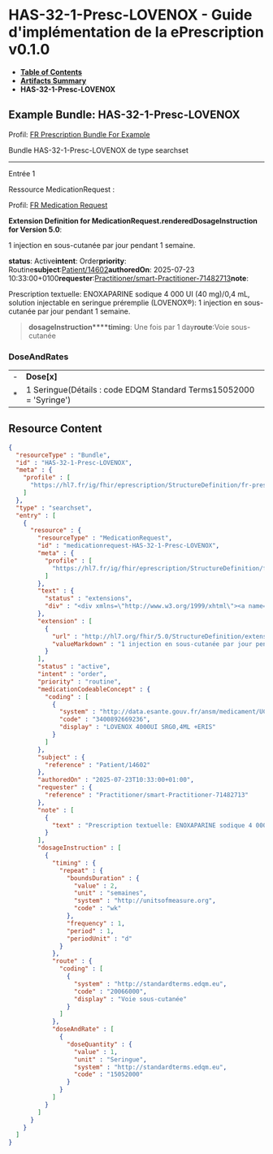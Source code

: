 # HAS-32-1-Presc-LOVENOX - Guide d'implémentation de la ePrescription v0.1.0

* [**Table of Contents**](toc.md)
* [**Artifacts Summary**](artifacts.md)
* **HAS-32-1-Presc-LOVENOX**

## Example Bundle: HAS-32-1-Presc-LOVENOX

Profil: [FR Prescription Bundle For Example](StructureDefinition-fr-prescription-bundle-for-example.md)

Bundle HAS-32-1-Presc-LOVENOX de type searchset

-------

Entrée 1

Ressource MedicationRequest :

> 

Profil: [FR Medication Request](StructureDefinition-fr-medicationrequest.md)

**Extension Definition for MedicationRequest.renderedDosageInstruction for Version 5.0**:

1 injection en sous-cutanée par jour pendant 1 semaine.

**status**: Active**intent**: Order**priority**: Routine**subject**:[Patient/14602](Patient/14602)**authoredOn**: 2025-07-23 10:33:00+0100**requester**:[Practitioner/smart-Practitioner-71482713](Practitioner/smart-Practitioner-71482713)**note**:
> 

Prescription textuelle: ENOXAPARINE sodique 4 000 UI (40 mg)/0,4 mL, solution injectable en seringue préremplie (LOVENOX®): 1 injection en sous-cutanée par jour pendant 1 semaine.


> **dosageInstruction****timing**: Une fois par 1 day**route**:Voie sous-cutanée

### DoseAndRates

| | |
| :--- | :--- |
| - | **Dose[x]** |
| * | 1 Seringue(Détails : code EDQM Standard Terms15052000 = 'Syringe') |





## Resource Content

```json
{
  "resourceType" : "Bundle",
  "id" : "HAS-32-1-Presc-LOVENOX",
  "meta" : {
    "profile" : [
      "https://hl7.fr/ig/fhir/eprescription/StructureDefinition/fr-prescription-bundle-for-example"
    ]
  },
  "type" : "searchset",
  "entry" : [
    {
      "resource" : {
        "resourceType" : "MedicationRequest",
        "id" : "medicationrequest-HAS-32-1-Presc-LOVENOX",
        "meta" : {
          "profile" : [
            "https://hl7.fr/ig/fhir/eprescription/StructureDefinition/fr-medicationrequest"
          ]
        },
        "text" : {
          "status" : "extensions",
          "div" : "<div xmlns=\"http://www.w3.org/1999/xhtml\"><a name=\"MedicationRequest_medicationrequest-HAS-32-1-Presc-LOVENOX\"> </a><p class=\"res-header-id\"><b>Narratif généré : PrescriptionMédicamenteuseTODO medicationrequest-HAS-32-1-Presc-LOVENOX</b></p><a name=\"medicationrequest-HAS-32-1-Presc-LOVENOX\"> </a><a name=\"hcmedicationrequest-HAS-32-1-Presc-LOVENOX\"> </a><div style=\"display: inline-block; background-color: #d9e0e7; padding: 6px; margin: 4px; border: 1px solid #8da1b4; border-radius: 5px; line-height: 60%\"><p style=\"margin-bottom: 0px\"/><p style=\"margin-bottom: 0px\">Profil: <a href=\"StructureDefinition-fr-medicationrequest.html\">FR Medication Request</a></p></div><p><b>Extension Definition for MedicationRequest.renderedDosageInstruction for Version 5.0</b>: </p><div><p>1 injection en sous-cutanée par jour pendant 1 semaine.</p>\n</div><p><b>status</b>: Active</p><p><b>intent</b>: Order</p><p><b>priority</b>: Routine</p><p><b>medication</b>: <span title=\"Codes :{http://data.esante.gouv.fr/ansm/medicament/UCD 3400892669236}\">LOVENOX 4000UI SRG0,4ML +ERIS</span></p><p><b>subject</b>: <a href=\"Patient/14602\">Patient/14602</a></p><p><b>authoredOn</b>: 2025-07-23 10:33:00+0100</p><p><b>requester</b>: <a href=\"Practitioner/smart-Practitioner-71482713\">Practitioner/smart-Practitioner-71482713</a></p><p><b>note</b>: </p><blockquote><div><p>Prescription textuelle: ENOXAPARINE sodique 4 000 UI (40 mg)/0,4 mL, solution injectable en seringue préremplie (LOVENOX®): 1 injection en sous-cutanée par jour pendant 1 semaine.</p>\n</div></blockquote><blockquote><p><b>dosageInstruction</b></p><p><b>timing</b>: Une fois par 1 day</p><p><b>route</b>: <span title=\"Codes :{http://standardterms.edqm.eu 20066000}\">Voie sous-cutanée</span></p><h3>DoseAndRates</h3><table class=\"grid\"><tr><td style=\"display: none\">-</td><td><b>Dose[x]</b></td></tr><tr><td style=\"display: none\">*</td><td>1 Seringue<span style=\"background: LightGoldenRodYellow\"> (Détails : code EDQM Standard Terms15052000 = 'Syringe')</span></td></tr></table></blockquote></div>"
        },
        "extension" : [
          {
            "url" : "http://hl7.org/fhir/5.0/StructureDefinition/extension-MedicationRequest.renderedDosageInstruction",
            "valueMarkdown" : "1 injection en sous-cutanée par jour pendant 1 semaine."
          }
        ],
        "status" : "active",
        "intent" : "order",
        "priority" : "routine",
        "medicationCodeableConcept" : {
          "coding" : [
            {
              "system" : "http://data.esante.gouv.fr/ansm/medicament/UCD",
              "code" : "3400892669236",
              "display" : "LOVENOX 4000UI SRG0,4ML +ERIS"
            }
          ]
        },
        "subject" : {
          "reference" : "Patient/14602"
        },
        "authoredOn" : "2025-07-23T10:33:00+01:00",
        "requester" : {
          "reference" : "Practitioner/smart-Practitioner-71482713"
        },
        "note" : [
          {
            "text" : "Prescription textuelle: ENOXAPARINE sodique 4 000 UI (40 mg)/0,4 mL, solution injectable en seringue préremplie (LOVENOX®): 1 injection en sous-cutanée par jour pendant 1 semaine."
          }
        ],
        "dosageInstruction" : [
          {
            "timing" : {
              "repeat" : {
                "boundsDuration" : {
                  "value" : 2,
                  "unit" : "semaines",
                  "system" : "http://unitsofmeasure.org",
                  "code" : "wk"
                },
                "frequency" : 1,
                "period" : 1,
                "periodUnit" : "d"
              }
            },
            "route" : {
              "coding" : [
                {
                  "system" : "http://standardterms.edqm.eu",
                  "code" : "20066000",
                  "display" : "Voie sous-cutanée"
                }
              ]
            },
            "doseAndRate" : [
              {
                "doseQuantity" : {
                  "value" : 1,
                  "unit" : "Seringue",
                  "system" : "http://standardterms.edqm.eu",
                  "code" : "15052000"
                }
              }
            ]
          }
        ]
      }
    }
  ]
}

```
